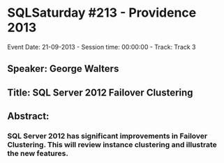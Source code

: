 # SQLSaturday #213 - Providence 2013
Event Date: 21-09-2013 - Session time: 00:00:00 - Track: Track 3
## Speaker: George Walters
## Title: SQL Server 2012 Failover Clustering
## Abstract:
### SQL Server 2012 has significant improvements in Failover Clustering.  This will review instance clustering and illustrate the new features.
